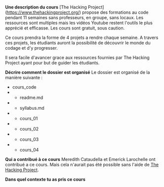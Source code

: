 **Une description du cours**
[The Hacking Project] (https://www.thehackingproject.org/) propose des formations au code pendant 11 semaines sans professeurs, en groupe, sans locaux. Les ressources sont multiples mais les vidéos Youtube restent l'outils le plus apprécié et efficasse. Les cours sont gratuit, sous caution. 

Ce cours prendra la forme de 4 projets a rendre chaque semaine. A travers ces projets, les étudiants auront la possibilité de découvrir le monde du codage et d'y progresser. 

Il sera facile d'avancer grace aux ressources fournies par The Hacking Project ayant pour but de guider les étudiants. 

**Décrire comment le dossier est organisé**
Le dossier est organisé de la manière suivante : 

* cours_code
* * readme.md
* * syllabus.md
* * cours_01
* * cours_02
* * cours_03
* * cours_04

**Qui a contribué à ce cours**
Meredith Cataudella et Emerick Larochelle ont contribué a ce cours. Mais cela n'aurait pas été possible sans l'aide de [The Hacking Project](https://www.thehackingproject.org/). 

**Dans quel contexte tu as pris ce cours**